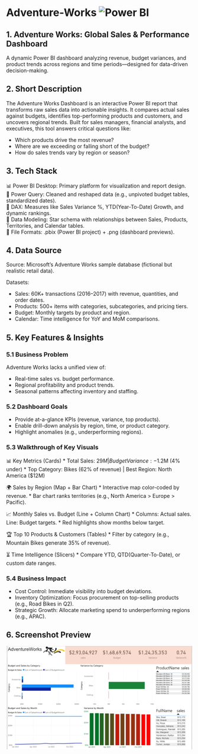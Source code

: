 # Adventure-Works   ![Power BI](https://img.shields.io/badge/Power%20BI-Data%20Viz-yellow?logo=powerbi)

## 1. Adventure Works: Global Sales & Performance Dashboard
A dynamic Power BI dashboard analyzing revenue, budget variances, and product trends across regions and time periods—designed for data-driven decision-making.

## 2. Short Description
The Adventure Works Dashboard is an interactive Power BI report that transforms raw sales data into actionable insights. It compares actual sales against budgets, identifies top-performing products and customers, and uncovers regional trends. Built for sales managers, financial analysts, and executives, this tool answers critical questions like:

  * Which products drive the most revenue?
  * Where are we exceeding or falling short of the budget?
  * How do sales trends vary by region or season?

## 3. Tech Stack
  <p>📊 Power BI Desktop: Primary platform for visualization and report design.<br> 
   🔧 Power Query: Cleaned and reshaped data (e.g., unpivoted budget tables, standardized dates).<br>
   🧮 DAX: Measures like Sales Variance %, YTD(Year-To-Date) Growth, and dynamic rankings.<br>
   🔗 Data Modeling: Star schema with relationships between Sales, Products, Territories, and Calendar tables.<br> 
   📁 File Formats: .pbix (Power BI project) + .png (dashboard previews).</p>

## 4. Data Source

Source: Microsoft’s Adventure Works sample database (fictional but realistic retail data).
  
Datasets:
  * Sales: 60K+ transactions (2016–2017) with revenue, quantities, and order dates.
  * Products: 500+ items with categories, subcategories, and pricing tiers.
  * Budget: Monthly targets by product and region.
  * Calendar: Time intelligence for YoY and MoM comparisons.

## 5. Key Features & Insights

### 5.1 Business Problem
Adventure Works lacks a unified view of:
* Real-time sales vs. budget performance.
* Regional profitability and product trends.
* Seasonal patterns affecting inventory and staffing.
        
### 5.2 Dashboard Goals
* Provide at-a-glance KPIs (revenue, variance, top products).
* Enable drill-down analysis by region, time, or product category.
* Highlight anomalies (e.g., underperforming regions).
        
### 5.3 Walkthrough of Key Visuals
  📊 Key Metrics (Cards)
     * Total Sales: $29M | Budget Variance: -$1.2M (4% under)
     * Top Category: Bikes (62% of revenue) | Best Region: North America ($12M)
            
  🌍 Sales by Region (Map + Bar Chart)
     * Interactive map color-coded by revenue.
     * Bar chart ranks territories (e.g., North America > Europe > Pacific).
            
  📈 Monthly Sales vs. Budget (Line + Column Chart)
    * Columns: Actual sales. Line: Budget targets.
    * Red highlights show months below target.
            
  🏆 Top 10 Products & Customers (Tables)
     * Filter by category (e.g., Mountain Bikes generate 35% of revenue).
            
  ⏳ Time Intelligence (Slicers)
     * Compare YTD, QTD(Quarter-To-Date), or custom date ranges.
          
### 5.4 Business Impact
* Cost Control: Immediate visibility into budget deviations.
* Inventory Optimization: Focus procurement on top-selling products (e.g., Road Bikes in Q2).
* Strategic Growth: Allocate marketing spend to underperforming regions (e.g., APAC).

## 6. Screenshot Preview

![Dashboard Preview](https://github.com/nitikad58/Adventure-Works/blob/607faeb91d0bd9895c6f1892e079403d9dd08758/Screenshot%20of%20Adventure%20Works.png)
